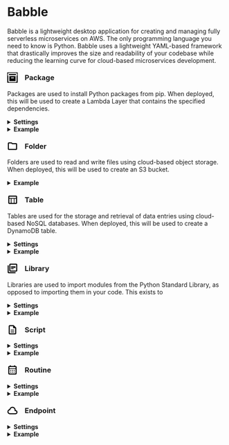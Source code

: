 <!-- <head>
   <link rel="stylesheet" href="https://fonts.googleapis.com/css2?family=Material+Symbols+Outlined:opsz,wght,FILL,GRAD@48,700,0,0" />
</head> -->
# Babble

Babble is a lightweight desktop application for creating and managing fully serverless microservices on AWS. The only programming language you need to know is Python.  Babble uses a lightweight YAML-based framework that drastically improves the size and readability of your codebase while reducing the learning curve for cloud-based microservices development.  


### <span style="height:1em;display:inline-flex;text-align:left;align-items:center;"><svg style="display:inline-flex;width:0;height:1em"><img height="24px" src="https://raw.githubusercontent.com/michaelckearney/babble/main/backend/resources/package/icon.svg" style="filter:invert(100%)"></svg>&ensp;&ensp;Package</span>
Packages are used to install Python packages from pip. When deployed, this will be used to create a Lambda Layer that contains the specified dependencies.
<details>
    <summary>
        <b>Settings</b>
    </summary>
    <ul style="margin-top:0.5em">
        <b>requirements</b> - a list of packages to install from pip, following the <a href="https://pip.pypa.io/en/stable/reference/requirements-file-format/">requirements.txt</a> format
    </ul>
</details>
<details>
    <summary>
        <b>Example</b>
    </summary>
    <ul style="margin-top:0.5em">
        <img src="https://michaelckearney.s3.amazonaws.com/assets/images/package_example1.jpeg" width="100%">
        <img src="https://michaelckearney.s3.amazonaws.com/assets/images/package_example2.jpeg" width="100%">
    </ul>
</details>

### <span style="height:1em;display:inline-flex;text-align:left;align-items:center;"><svg style="display:inline-flex;width:0;height:1em"><img height="24px" src="https://raw.githubusercontent.com/michaelckearney/babble/main/backend/resources/folder/icon.svg"></svg>&ensp;&ensp;Folder</span>
Folders are used to read and write files using cloud-based object storage.  When deployed, this will be used to create an S3 bucket.
<details>
    <summary>
        <b>Example</b>
    </summary>
    <ul style="margin-top:0.5em">
        <img src="https://michaelckearney.s3.amazonaws.com/assets/images/folder_example.jpeg" width="100%">
    </ul>
</details>

### <span style="height:1em;display:inline-flex;text-align:left;align-items:center;"><svg style="display:inline-flex;width:0;height:1em"><img height="24px" src="https://raw.githubusercontent.com/michaelckearney/babble/main/backend/resources/table/icon.svg"></svg>&ensp;&ensp;Table</span>
Tables are used for the storage and retrieval of data entries using cloud-based NoSQL databases.  When deployed, this will be used to create a DynamoDB table.
<details>
    <summary>
        <b>Settings</b>
    </summary>
    <ul style="margin-top:0.5em">
        <b>key</b> - name of the item attribute used as the primary key to uniquely identify items in the table
    </ul>
</details>
<details>
    <summary>
        <b>Example</b>
    </summary>
    <ul style="margin-top:0.5em">
        <img src="https://michaelckearney.s3.amazonaws.com/assets/images/table_example.jpeg" width="100%">
    </ul>
</details>

### <span style="height:1em;display:inline-flex;text-align:left;align-items:center;"><svg style="display:inline-flex;width:0;height:1em"><img height="24px" src="https://raw.githubusercontent.com/michaelckearney/babble/main/backend/resources/library/icon.svg"></svg>&ensp;&ensp;Library</span>
Libraries are used to import modules from the Python Standard Library, as opposed to importing them in your code.  This exists to 
<details>
    <summary>
        <b>Settings</b>
    </summary>
    <ul style="margin-top:0.5em">
        <b>import</b> - what will be imported
    </ul>
</details>
<details>
    <summary>
        <b>Example</b>
    </summary>
    <ul style="margin-top:0.5em">
        <!-- <img src="https://michaelckearney.s3.amazonaws.com/assets/images/table_example.jpeg" width="100%"> -->
    </ul>
</details>

### <span style="height:1em;display:inline-flex;text-align:left;align-items:center;"><svg style="display:inline-flex;width:0;height:1em"><img height="24px" src="https://raw.githubusercontent.com/michaelckearney/babble/main/backend/resources/script/icon.svg"></svg>&ensp;&ensp;Script</span>
<details>
    <summary>
        <b>Settings</b>
    </summary>
    <ul style="margin-top:0.5em">
        <b>setting</b> - description
    </ul>
</details>
<details>
    <summary>
        <b>Example</b>
    </summary>
    <ul style="margin-top:0.5em">
        <!-- <img src="url" width="100%"> -->
    </ul>
</details>

### <span style="height:1em;display:inline-flex;text-align:left;align-items:center;"><svg style="display:inline-flex;width:0;height:1em"><img height="24px" src="https://raw.githubusercontent.com/michaelckearney/babble/main/backend/resources/routine/icon.svg"></svg>&ensp;&ensp;Routine</span>
<details>
    <summary>
        <b>Settings</b>
    </summary>
    <ul style="margin-top:0.5em">
        <b>setting</b> - description
    </ul>
</details>
<details>
    <summary>
        <b>Example</b>
    </summary>
    <ul style="margin-top:0.5em">
        <!-- <img src="url" width="100%"> -->
    </ul>
</details>


### <span style="height:1em;display:inline-flex;text-align:left;align-items:center;"><svg style="display:inline-flex;width:0;height:1em"><img height="24px" src="https://raw.githubusercontent.com/michaelckearney/babble/main/backend/resources/endpoint/icon.svg"></svg>&ensp;&ensp;Endpoint</span>
<details>
    <summary>
        <b>Settings</b>
    </summary>
    <ul style="margin-top:0.5em">
        <b>setting</b> - description
    </ul>
</details>
<details>
    <summary>
        <b>Example</b>
    </summary>
    <ul style="margin-top:0.5em">
        <!-- <img src="url" width="100%"> -->
    </ul>
</details>
